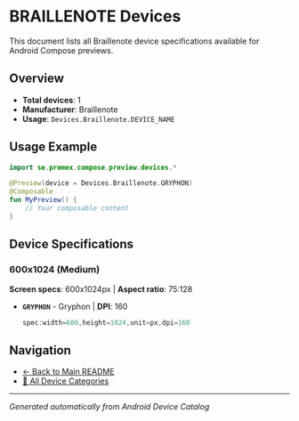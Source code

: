 # BRAILLENOTE Devices

This document lists all Braillenote device specifications available for Android Compose previews.

## Overview

- **Total devices**: 1
- **Manufacturer**: Braillenote
- **Usage**: `Devices.Braillenote.DEVICE_NAME`

## Usage Example

```kotlin
import se.premex.compose.preview.devices.*

@Preview(device = Devices.Braillenote.GRYPHON)
@Composable
fun MyPreview() {
    // Your composable content
}
```

## Device Specifications

### 600x1024 (Medium)

**Screen specs**: 600x1024px | **Aspect ratio**: 75:128

- **`GRYPHON`** - Gryphon | **DPI**: 160
  ```kotlin
  spec:width=600,height=1024,unit=px,dpi=160
  ```

## Navigation

- [← Back to Main README](../../README.md)
- [📱 All Device Categories](../README.md)

---
*Generated automatically from Android Device Catalog*
